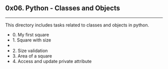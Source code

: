 <h2>0x06. Python - Classes and Objects</h2>
<hr>
<p>This directory includes tasks related to classes and objects in python.</p>
<ul>
<li>0. My first square</li>
<li>1. Square with size<li>
<li>2. Size validation</li>
<li>3. Area of a square</li>
<li>4. Access and update private attribute</li>
</ul>
